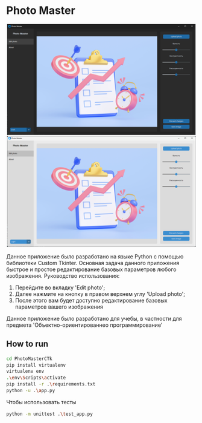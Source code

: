 # Photo Master

<p align="center">
  <img width="500" src="https://raw.githubusercontent.com/kixygod/PhotoMasterCTk/master/screenshoots/dark.png">
  <img width="500" src="https://raw.githubusercontent.com/kixygod/PhotoMasterCTk/master/screenshoots/light.png">
</p>
Данное приложение было разработано на языке Python с помощью библиотеки Custom Tkinter. Основная задача данного приложения быстрое и простое редактирование базовых параметров любого изображения.
Руководство использования:

1. Перейдите во вкладку 'Edit photo';
2. Далее нажмите на кнопку в правом верхнем углу 'Upload photo';
3. После этого вам будет доступно редактирование базовых параметров вашего изображения

Данное приложение было разработано для учебы, в частности для предмета 'Объектно-ориентированнео программирование'

## How to run

```bash
cd PhotoMasterCTk
pip install virtualenv
virtualenv env
.\env\Scripts\activate
pip install -r .\requirements.txt
python -u .\app.py
```

Чтобы использовать тесты

```bash
python -m unittest .\test_app.py
```
